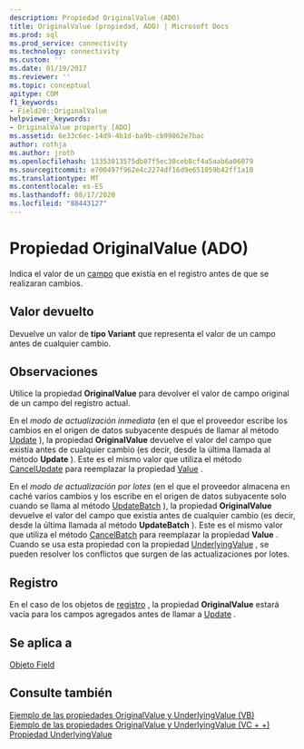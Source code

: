 ```yaml
---
description: Propiedad OriginalValue (ADO)
title: OriginalValue (propiedad, ADO) | Microsoft Docs
ms.prod: sql
ms.prod_service: connectivity
ms.technology: connectivity
ms.custom: ''
ms.date: 01/19/2017
ms.reviewer: ''
ms.topic: conceptual
apitype: COM
f1_keywords:
- Field20::OriginalValue
helpviewer_keywords:
- OriginalValue property [ADO]
ms.assetid: 6e33c6ec-14d9-4b1d-ba9b-cb99862e7bac
author: rothja
ms.author: jroth
ms.openlocfilehash: 13353013575db87f5ec30ceb8cf4a5aab6a06079
ms.sourcegitcommit: e700497f962e4c2274df16d9e651059b42ff1a10
ms.translationtype: MT
ms.contentlocale: es-ES
ms.lasthandoff: 08/17/2020
ms.locfileid: "88443127"
---
```

# <a name="originalvalue-property-ado"></a>Propiedad OriginalValue (ADO)
Indica el valor de un [campo](../../../ado/reference/ado-api/field-object.md) que existía en el registro antes de que se realizaran cambios.  
  
## <a name="return-value"></a>Valor devuelto  
 Devuelve un valor de **tipo Variant** que representa el valor de un campo antes de cualquier cambio.  
  
## <a name="remarks"></a>Observaciones  
 Utilice la propiedad **OriginalValue** para devolver el valor de campo original de un campo del registro actual.  
  
 En el *modo de actualización inmediata* (en el que el proveedor escribe los cambios en el origen de datos subyacente después de llamar al método [Update](../../../ado/reference/ado-api/update-method.md) ), la propiedad **OriginalValue** devuelve el valor del campo que existía antes de cualquier cambio (es decir, desde la última llamada al método **Update** ). Este es el mismo valor que utiliza el método [CancelUpdate](../../../ado/reference/ado-api/cancelupdate-method-ado.md) para reemplazar la propiedad [Value](../../../ado/reference/ado-api/value-property-ado.md) .  
  
 En el *modo de actualización por lotes* (en el que el proveedor almacena en caché varios cambios y los escribe en el origen de datos subyacente solo cuando se llama al método [UpdateBatch](../../../ado/reference/ado-api/updatebatch-method.md) ), la propiedad **OriginalValue** devuelve el valor del campo que existía antes de cualquier cambio (es decir, desde la última llamada al método **UpdateBatch** ). Este es el mismo valor que utiliza el método [CancelBatch](../../../ado/reference/ado-api/cancelbatch-method-ado.md) para reemplazar la propiedad **Value** . Cuando se usa esta propiedad con la propiedad [UnderlyingValue](../../../ado/reference/ado-api/underlyingvalue-property.md) , se pueden resolver los conflictos que surgen de las actualizaciones por lotes.  
  
## <a name="record"></a>Registro  
 En el caso de los objetos de [registro](../../../ado/reference/ado-api/record-object-ado.md) , la propiedad **OriginalValue** estará vacía para los campos agregados antes de llamar a [Update](../../../ado/reference/ado-api/update-method.md) .  
  
## <a name="applies-to"></a>Se aplica a  
 [Objeto Field](../../../ado/reference/ado-api/field-object.md)  
  
## <a name="see-also"></a>Consulte también  
 [Ejemplo de las propiedades OriginalValue y UnderlyingValue (VB)](../../../ado/reference/ado-api/originalvalue-and-underlyingvalue-properties-example-vb.md)   
 [Ejemplo de las propiedades OriginalValue y UnderlyingValue (VC + +)](../../../ado/reference/ado-api/originalvalue-and-underlyingvalue-properties-example-vc.md)   
 [Propiedad UnderlyingValue](../../../ado/reference/ado-api/underlyingvalue-property.md)
